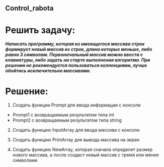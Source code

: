 
## Control_rabota

# Решить задачу:

***Написать программу, которая из имеющегося массива строк формирует новый массив из строк, длина которых меньше, либо равна 3 символам. Первоначальный массив можно ввести с клавиатуры, либо задать на старте выполнения алгоритма. При решении не рекомендуется пользоваться коллекциями, лучше обойтись исключительно массивами.***

# Решение:

1. Создать функции Prompt для ввода информации с консоли
* Prompt1 с возвращаемым результатом типа int
* Prompt2 с возвращаемым результатом типа string

2. Создать функцию InputArray для ввода массива с консоли

3. Создать функцию PrintArray для вывода массива на экран

4. Создать функцию NewArray, которая сначала определит размер нового массива, а после создаст новый массив с тремя или менее символами




